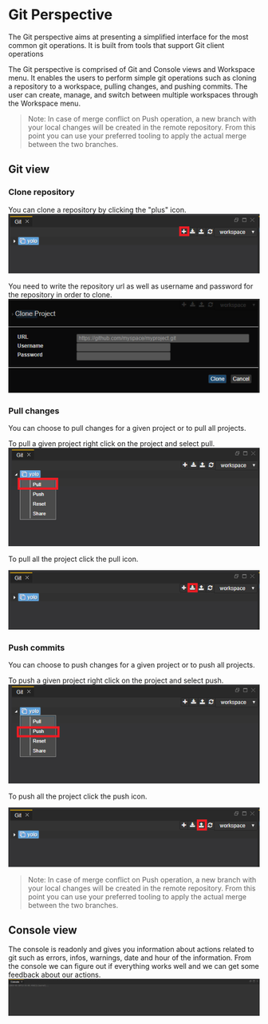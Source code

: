# Git Perspective

The Git perspective aims at presenting a simplified interface for the most common git operations. It is built from tools that support Git client operations

The Git perspective is comprised of Git and Console views and Workspace menu. It enables the users to perform simple git operations such as cloning a repository to a workspace, pulling changes, and pushing commits. The user can create, manage, and switch between multiple workspaces through the Workspace menu.

> Note: In case of merge conflict on Push operation, a new branch with your local changes will be created in the remote repository. From this point you can use your preferred tooling to apply the actual merge between the two branches. 

## Git view

### Clone repository

You can clone a repository by clicking the "plus" icon.
![clone_project](images/all_projects_clone.png)

You need to write the repository url as well as username and password for the repository in order to clone.
![clone_project_2](images/clone_project.PNG)

### Pull changes
You can choose to pull changes for a given project or to pull all projects.

To pull a given project right click on the project and select pull.
![pull_project](images/pull_project.PNG)

To pull all the project click the pull icon.

![pull_all_projects](images/all_projects_pull.png)

### Push commits
You can choose to push changes for a given project or to push all projects.

To push a given project right click on the project and select push.
![push_project](images/push_project.png)

To push all the project click the push icon.

![push_all_projects](images/all_projects_push.png)

> Note: In case of merge conflict on Push operation, a new branch with your local changes will be created in the remote repository. From this point you can use your preferred tooling to apply the actual merge between the two branches. 

## Console view

The console is readonly and gives you information about actions related to git such as errors, infos, warnings, date and hour of the information. From the console we can figure out if everything works well and we can get some feedback about our actions.
![console](images/console.png)